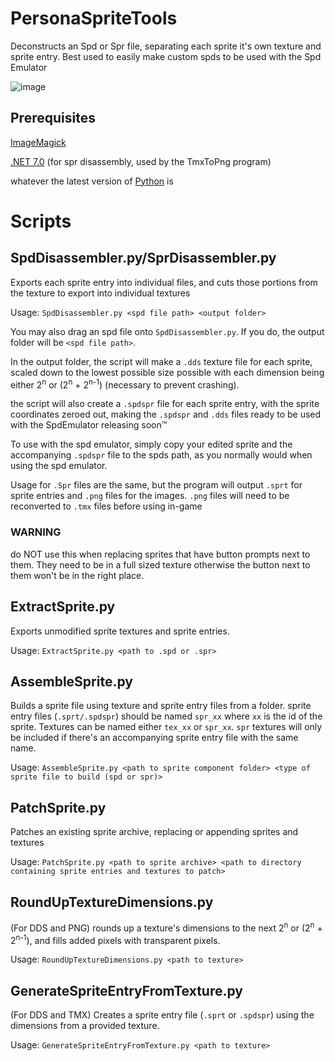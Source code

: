 # PersonaSpriteTools
Deconstructs an Spd or Spr file, separating each sprite it's own texture and sprite entry. Best used to easily make custom spds to be used with the Spd Emulator

![image](https://github.com/Secre-C/SpdDisassembler/assets/89033534/1baa7f36-ce60-4638-aed3-102aa6d6d545)

## Prerequisites
[ImageMagick](https://imagemagick.org/script/download.php)

[.NET 7.0](https://dotnet.microsoft.com/en-us/download/dotnet/7.0) (for spr disassembly, used by the TmxToPng program)

whatever the latest version of [Python](https://www.python.org/downloads/) is

# Scripts
## SpdDisassembler.py/SprDisassembler.py 
Exports each sprite entry into individual files, and cuts those portions from the texture to export into individual textures

Usage: `SpdDisassembler.py <spd file path> <output folder>`

You may also drag an spd file onto `SpdDisassembler.py`. If you do, the output folder will be `<spd file path>`.

In the output folder, the script will make a `.dds` texture file for each sprite, scaled down to the lowest possible size possible with each dimension being either 2<sup>n</sup> or (2<sup>n</sup> + 2<sup>n-1</sup>) (necessary to prevent crashing).

the script will also create a `.spdspr` file for each sprite entry, with the sprite coordinates zeroed out, making the `.spdspr` and `.dds` files ready to be used with the SpdEmulator releasing soon:tm:

To use with the spd emulator, simply copy your edited sprite and the accompanying `.spdspr` file to the spds path, as you normally would when using the spd emulator.

Usage for `.Spr` files are the same, but the program will output `.sprt` for sprite entries and `.png` files for the images. `.png` files will need to be reconverted to `.tmx` files before using in-game

### WARNING
do NOT use this when replacing sprites that have button prompts next to them. They need to be in a full sized texture otherwise the button next to them won't be in the right place.

## ExtractSprite.py
Exports unmodified sprite textures and sprite entries.

Usage: `ExtractSprite.py <path to .spd or .spr>`

## AssembleSprite.py
Builds a sprite file using texture and sprite entry files from a folder. sprite entry files (`.sprt/.spdspr`) should be named `spr_xx` where `xx` is the id of the sprite. Textures can be named either `tex_xx` or `spr_xx`. `spr` textures will only be included if there's an accompanying sprite entry file with the same name.

Usage: `AssembleSprite.py <path to sprite component folder> <type of sprite file to build (spd or spr)>`

## PatchSprite.py
Patches an existing sprite archive, replacing or appending sprites and textures

Usage: `PatchSprite.py <path to sprite archive> <path to directory containing sprite entries and textures to patch>`

## RoundUpTextureDimensions.py
(For DDS and PNG) rounds up a texture's dimensions to the next 2<sup>n</sup> or (2<sup>n</sup> + 2<sup>n-1</sup>), and fills added pixels with transparent pixels.

Usage: `RoundUpTextureDimensions.py <path to texture>`

## GenerateSpriteEntryFromTexture.py
(For DDS and TMX) Creates a sprite entry file (`.sprt` or `.spdspr`) using the dimensions from a provided texture.

Usage: `GenerateSpriteEntryFromTexture.py <path to texture>`

